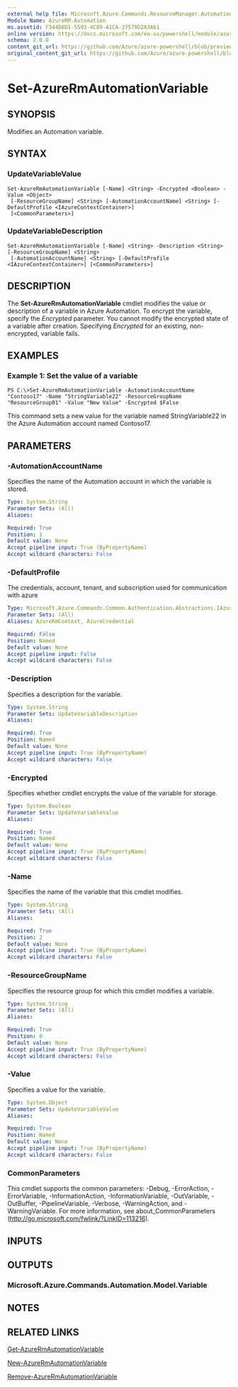 ```yaml
---
external help file: Microsoft.Azure.Commands.ResourceManager.Automation.dll-Help.xml
Module Name: AzureRM.Automation
ms.assetid: F344D8D1-5593-4C09-A1CA-37579D2A3A61
online version: https://docs.microsoft.com/en-us/powershell/module/azurerm.automation/set-azurermautomationvariable
schema: 2.0.0
content_git_url: https://github.com/Azure/azure-powershell/blob/preview/src/ResourceManager/Automation/Commands.Automation/help/Set-AzureRMAutomationVariable.md
original_content_git_url: https://github.com/Azure/azure-powershell/blob/preview/src/ResourceManager/Automation/Commands.Automation/help/Set-AzureRMAutomationVariable.md
---
```


# Set-AzureRmAutomationVariable

## SYNOPSIS
Modifies an Automation variable.

## SYNTAX

### UpdateVariableValue
```
Set-AzureRmAutomationVariable [-Name] <String> -Encrypted <Boolean> -Value <Object>
 [-ResourceGroupName] <String> [-AutomationAccountName] <String> [-DefaultProfile <IAzureContextContainer>]
 [<CommonParameters>]
```

### UpdateVariableDescription
```
Set-AzureRmAutomationVariable [-Name] <String> -Description <String> [-ResourceGroupName] <String>
 [-AutomationAccountName] <String> [-DefaultProfile <IAzureContextContainer>] [<CommonParameters>]
```

## DESCRIPTION
The **Set-AzureRmAutomationVariable** cmdlet modifies the value or description of a variable in Azure Automation.
To encrypt the variable, specify the *Encrypted* parameter.
You cannot modify the encrypted state of a variable after creation.
Specifying *Encrypted* for an existing, non-encrypted, variable fails.

## EXAMPLES

### Example 1: Set the value of a variable
```
PS C:\>Set-AzureRmAutomationVariable -AutomationAccountName "Contoso17" -Name "StringVariable22" -ResourceGroupName "ResourceGroup01" -Value "New Value" -Encrypted $False
```

This command sets a new value for the variable named StringVariable22 in the Azure Automation account named Contoso17.

## PARAMETERS

### -AutomationAccountName
Specifies the name of the Automation account in which the variable is stored.

```yaml
Type: System.String
Parameter Sets: (All)
Aliases:

Required: True
Position: 1
Default value: None
Accept pipeline input: True (ByPropertyName)
Accept wildcard characters: False
```

### -DefaultProfile
The credentials, account, tenant, and subscription used for communication with azure

```yaml
Type: Microsoft.Azure.Commands.Common.Authentication.Abstractions.IAzureContextContainer
Parameter Sets: (All)
Aliases: AzureRmContext, AzureCredential

Required: False
Position: Named
Default value: None
Accept pipeline input: False
Accept wildcard characters: False
```

### -Description
Specifies a description for the variable.

```yaml
Type: System.String
Parameter Sets: UpdateVariableDescription
Aliases:

Required: True
Position: Named
Default value: None
Accept pipeline input: True (ByPropertyName)
Accept wildcard characters: False
```

### -Encrypted
Specifies whether cmdlet encrypts the value of the variable for storage.

```yaml
Type: System.Boolean
Parameter Sets: UpdateVariableValue
Aliases:

Required: True
Position: Named
Default value: None
Accept pipeline input: True (ByPropertyName)
Accept wildcard characters: False
```

### -Name
Specifies the name of the variable that this cmdlet modifies.

```yaml
Type: System.String
Parameter Sets: (All)
Aliases:

Required: True
Position: 2
Default value: None
Accept pipeline input: True (ByPropertyName)
Accept wildcard characters: False
```

### -ResourceGroupName
Specifies the resource group for which this cmdlet modifies a variable.

```yaml
Type: System.String
Parameter Sets: (All)
Aliases:

Required: True
Position: 0
Default value: None
Accept pipeline input: True (ByPropertyName)
Accept wildcard characters: False
```

### -Value
Specifies a value for the variable.

```yaml
Type: System.Object
Parameter Sets: UpdateVariableValue
Aliases:

Required: True
Position: Named
Default value: None
Accept pipeline input: True (ByPropertyName)
Accept wildcard characters: False
```

### CommonParameters
This cmdlet supports the common parameters: -Debug, -ErrorAction, -ErrorVariable, -InformationAction, -InformationVariable, -OutVariable, -OutBuffer, -PipelineVariable, -Verbose, -WarningAction, and -WarningVariable. For more information, see about_CommonParameters (http://go.microsoft.com/fwlink/?LinkID=113216).

## INPUTS

## OUTPUTS

### Microsoft.Azure.Commands.Automation.Model.Variable

## NOTES

## RELATED LINKS

[Get-AzureRmAutomationVariable](./Get-AzureRMAutomationVariable.md)

[New-AzureRmAutomationVariable](./New-AzureRMAutomationVariable.md)

[Remove-AzureRmAutomationVariable](./Remove-AzureRMAutomationVariable.md)



